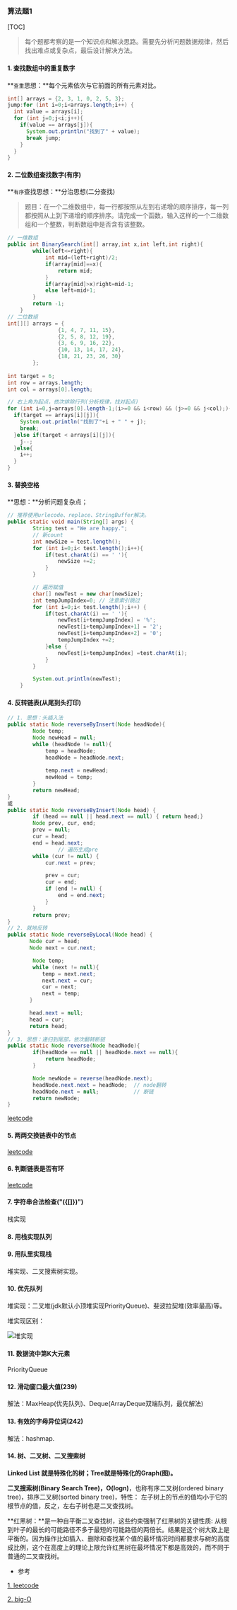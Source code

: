 ### 算法题1

[TOC]

> 每个题都考察的是一个知识点和解决思路。需要先分析问题数据规律，然后找出难点或复杂点，最后设计解决方法。

#### 1. 查找数组中的重复数字

**`查重`思想：**每个元素依次与它前面的所有元素对比。

```java
int[] arrays = {2, 3, 1, 0, 2, 5, 3};
jump:for (int i=0;i<arrays.length;i++) {
  int value = arrays[i];
  for (int j=0;j<i;j++){
    if(value == arrays[j]){
      System.out.println("找到了" + value);
      break jump;
    }
  }
}
```

#### 2. 二位数组查找数字(有序)

**`有序`查找思想：**分治思想(二分查找)

> 题目：在一个二维数组中，每一行都按照从左到右递增的顺序排序，每一列都按照从上到下递增的顺序排序。请完成一个函数，输入这样的一个二维数组和一个整数，判断数组中是否含有该整数。

```java
// 一维数组
public int BinarySearch(int[] array,int x,int left,int right){
        while(left<=right){
            int mid=(left+right)/2;
            if(array[mid]==x){
                return mid;
            }
            if(array[mid]>x)right=mid-1;
            else left=mid+1;
        }
        return -1;
    } 
// 二位数组
int[][] arrays = {
                {1, 4, 7, 11, 15},
                {2, 5, 8, 12, 19},
                {3, 6, 9, 16, 22},
                {10, 13, 14, 17, 24},
                {18, 21, 23, 26, 30}
        };
        
int target = 6;
int row = arrays.length;
int col = arrays[0].length;

// 右上角为起点，依次排除行列(分析规律，找对起点)
for (int i=0,j=arrays[0].length-1;(i>=0 && i<row) && (j>=0 && j<col);){
  if(target == arrays[i][j]){
    System.out.println("找到了"+i + " " + j);
    break;
  }else if(target < arrays[i][j]){
    j--;
  }else{
    i++;
  }
}

```

#### 3. 替换空格

**思想：**分析问题复杂点；

```java
// 推荐使用urlecode、replace、StringBuffer解决。
public static void main(String[] args) {
        String test = "We are happy.";
        // 新count
        int newSize = test.length();
        for (int i=0;i< test.length();i++){
            if(test.charAt(i) == ' '){
                newSize +=2;
            }
        }

        // 遍历赋值
        char[] newTest = new char[newSize];
        int tempJumpIndex=0; // 注意索引跳过
        for (int i=0;i< test.length();i++) {
            if(test.charAt(i) == ' '){
                newTest[i+tempJumpIndex] = '%';
                newTest[i+tempJumpIndex+1] = '2';
                newTest[i+tempJumpIndex+2] = '0';
                tempJumpIndex +=2;
            }else {
                newTest[i+tempJumpIndex] =test.charAt(i);
            }
        }

        System.out.println(newTest);
    }
```

#### 4. 反转链表(从尾到头打印)

```java
// 1. 思想：头插入法
public static Node reverseByInsert(Node headNode){
        Node temp;
        Node newHead = null;
        while (headNode != null){
            temp = headNode;
            headNode = headNode.next;
            
            temp.next = newHead;
            newHead = temp;
        }
        return newHead;
}
或
public static Node reverseByInsert(Node head) {
        if (head == null || head.next == null) { return head;}
        Node prev, cur, end;
        prev = null;
        cur = head;
        end = head.next;
				// 遍历生成pre
        while (cur != null) {
            cur.next = prev;

            prev = cur;
            cur = end;
            if (end != null) {
                end = end.next;
            }
        }
        return prev;
}  
// 2. 就地反转
public static Node reverseByLocal(Node head) {
       Node cur = head;
       Node next = cur.next;

        Node temp;
        while (next != null){
           temp = next.next;
           next.next = cur;
           cur = next;
           next = temp;
       }

       head.next = null;
       head = cur;
       return head;
}
// 3. 思想：递归到尾部，依次翻转断链
public static Node reverse(Node headNode){
        if(headNode == null || headNode.next == null){
            return headNode;
        }

        Node newNode = reverse(headNode.next);
        headNode.next.next = headNode;  // node翻转
        headNode.next = null;           // 断链
        return newNode;
}
```

[leetcode](https://leetcode-cn.com/problems/reverse-linked-list)

#### 5. 两两交换链表中的节点

[leetcode](https://leetcode-cn.com/problems/swap-nodes-in-pairs/)

#### 6. 判断链表是否有环

[leetcode](https://leetcode-cn.com/problems/linked-list-cycle/)

#### 7. 字符串合法检查("({[]})")

栈实现

#### 8. 用栈实现队列

#### 9. 用队里实现栈

堆实现、二叉搜索树实现。

#### 10. 优先队列

堆实现：二叉堆(jdk默认小顶堆实现PriorityQueue)、斐波拉契堆(效率最高)等。

堆实现区别：

![堆实现](images/struct-heap.png)

#### 11. 数据流中第K大元素

PriorityQueue

#### 12. 滑动窗口最大值(239)

解法：MaxHeap(优先队列)、Deque(ArrayDeque双端队列，最优解法)

#### 13. 有效的字母异位词(242)

解法：hashmap.

#### 14. 树、二叉树、二叉搜索树

**Linked List 就是特殊化的树；Tree就是特殊化的Graph(图)。**

**二叉搜索树(Binary Search Tree)，O(logn)**，也称有序二叉树(ordered binary tree)，排序二叉树(sorted binary tree)，特性： 左子树上的节点的值均小于它的根节点的值，反之，左右子树也是二叉查找树。

**红黑树：**是一种自平衡二叉查找树，这些约束强制了红黑树的关键性质: 从根到叶子的最长的可能路径不多于最短的可能路径的两倍长。结果是这个树大致上是平衡的。因为操作比如插入、删除和查找某个值的最坏情况时间都要求与树的高度成比例，这个在高度上的理论上限允许红黑树在最坏情况下都是高效的，而不同于普通的二叉查找树。



- 参考

[1. leetcode](https://leetcode-cn.com/problemset/lcof/)

[2. big-O](https://www.bigocheatsheet.com/)